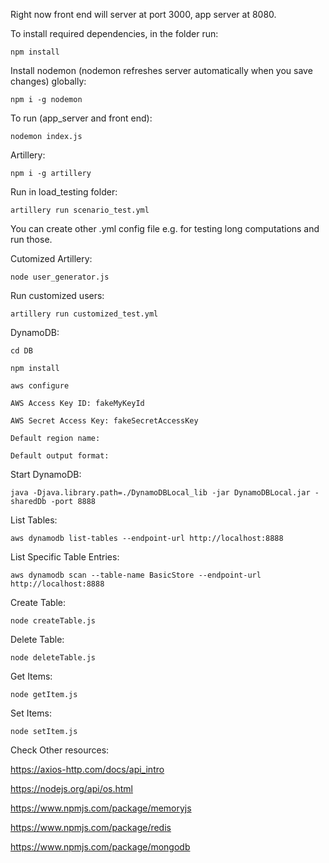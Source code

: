 Right now front end will server at port 3000, app server at 8080.

To install required dependencies, in the folder run:

    npm install


Install nodemon (nodemon refreshes server automatically when you save changes) globally: 

    npm i -g nodemon
    
To run (app_server and front end):

    nodemon index.js

Artillery:

    npm i -g artillery
    
Run in load_testing folder:

    artillery run scenario_test.yml
    
You can create other .yml config file e.g. for testing long computations and run those.

Cutomized Artillery:

    node user_generator.js 
    
Run customized users:

    artillery run customized_test.yml  
    
DynamoDB:

    cd DB

    npm install
    
    aws configure
    
    AWS Access Key ID: fakeMyKeyId
    
    AWS Secret Access Key: fakeSecretAccessKey
    
    Default region name:
    
    Default output format: 
    
Start DynamoDB:

    java -Djava.library.path=./DynamoDBLocal_lib -jar DynamoDBLocal.jar -sharedDb -port 8888
    
List Tables:
    
    aws dynamodb list-tables --endpoint-url http://localhost:8888
    
List Specific Table Entries:

    aws dynamodb scan --table-name BasicStore --endpoint-url http://localhost:8888
    
Create Table:

    node createTable.js
    
Delete Table:

    node deleteTable.js
    
Get Items:

    node getItem.js

Set Items:

    node setItem.js
    
Check Other resources:

https://axios-http.com/docs/api_intro 

https://nodejs.org/api/os.html

https://www.npmjs.com/package/memoryjs

https://www.npmjs.com/package/redis 

https://www.npmjs.com/package/mongodb


